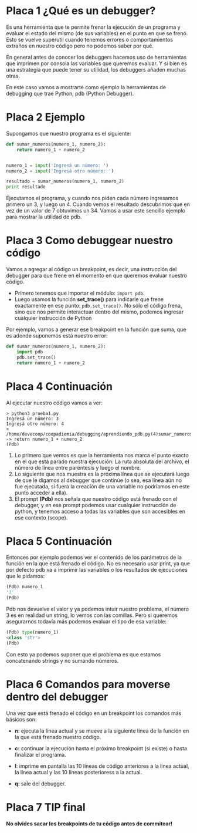 # Placa 1 ¿Qué es un debugger?

Es una herramienta que te permite frenar la ejecución de un programa y evaluar el estado del mismo (de sus variables) en el punto en que se frenó.
Esto se vuelve superutil cuando tenemos errores o comportamientos extraños en nuestro código pero no podemos saber por qué.

En general antes de conocer los debuggers hacemos uso de herramientas que imprimen por consola las variables que queremos evaluar. Y si bien es una estrategia que puede tener su utilidad, los debuggers añaden muchas otras.

En este caso vamos a mostrarte como ejemplo la herramientas de debugging que trae Python, pdb (Python Debugger).

# Placa 2 Ejemplo

Supongamos que nuestro programa es el siguiente:

```python
def sumar_numeros(numero_1, numero_2):
    return numero_1 + numero_2


numero_1 = input('Ingresá un número: ')
numero_2 = input('Ingresá otro número: ')

resultado = sumar_numeros(numero_1, numero_2)
print resultado
```


Ejecutamos el programa, y cuando nos piden cada número ingresamos primero un 3, y luego un 4.
Cuando vemos el resultado descubrimos que en vez de un valor de 7 obtuvimos un 34. 
Vamos a usar este sencillo ejemplo para mostrar la utilidad de pdb.


# Placa 3 Como debuggear nuestro código

Vamos a agregar al código un breakpoint, es decir, una instrucción del debugger para que frene en el momento en que queremos evaluar nuestro código.


* Primero tenemos que importar el módulo:
```import pdb```.
* Luego usamos la función **set_trace()** para indicarle que frene exactamente en ese punto:
 ```pdb.set_trace()```. No sólo el código frena, sino que nos permite interactuar dentro del mismo, podemos ingresar cualquier instrucción de Python

Por ejemplo, vamos a generar ese breakpoint en la función que suma, que es adonde suponemos está nuestro error:

```python
def sumar_numeros(numero_1, numero_2):
    import pdb
    pdb.set_trace()
    return numero_1 + numero_2
```

# Placa 4 Continuación

Al ejecutar nuestro código vamos a ver:
```
> python3 prueba1.py
Ingresá un número: 3
Ingresá otro número: 4
> /home/devecoop/coopadiemia/debugging/aprendiendo_pdb.py(4)sumar_numeros()
-> return numero_1 + numero_2
(Pdb)
```

1. Lo primero que vemos es que la herramienta nos marca el punto exacto en el que está parado nuestra ejecución:
La ruta absoluta del archivo, el número de línea entre paréntesis y luego el nombre.
2. Lo siguiente que nos muestra es la próxima línea que se ejecutará luego de que le digamos al debugger que continúe (o sea, esa línea aún no fue ejecutada, si fuera la creación de una variable no podríamos en este punto acceder a ella).
3. El prompt **(Pdb)** nos señala que nuestro código está frenado con el debugger, y en ese prompt podemos usar cualquier instrucción de python, y tenemos acceso a todas las variables que son accesibles en ese contexto (scope).

# Placa 5 Continuación

Entonces por ejemplo podemos ver el contenido de los parámetros de la función en la que está frenado el código. No es necesario usar print, ya que por defecto pdb va a imprimir las variables o los resultados de ejecuciones que le pidamos:

```python
(Pdb) numero_1
'3'
(Pdb)
```

Pdb nos devuelve el valor y ya podemos intuir nuestro problema, el número 3 es en realidad un string, lo vemos con las comillas. Pero si queremos asegurarnos todavía más podemos evaluar el tipo de esa variable:

```python
(Pdb) type(numero_1)
<class 'str'>
(Pdb)
```

Con esto ya podemos suponer que el problema es que estamos concatenando strings y no sumando números.

# Placa 6 Comandos para moverse dentro del debugger
Una vez que está frenado el código en un breakpoint los comandos más básicos son:

* **n**: ejecuta la línea actual y se mueve a la siguiente línea de la función en la que está frenado nuestro código.

* **c:** continuar la ejecución hasta el próximo breakpoint (si existe) o hasta finalizar el programa.

* **l**: imprime en pantalla las 10 líneas de código anteriores a la línea actual, la línea actual y las 10 líneas posterioress a la actual.

* **q**: sale del debugger.

# Placa 7 TIP final

**No olvides sacar los breakpoints de tu código antes de commitear!**
